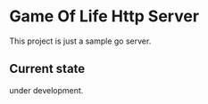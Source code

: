 Game Of Life Http Server
========================

This project is just a sample go server.

Current state 
-------------

under development.
